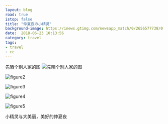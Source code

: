 ```yaml
---
layout: blog
road: true
istop: false
title: "仲夏夜の小精灵"
background-image: https://inews.gtimg.com/newsapp_match/0/2656577738/0 
date:  2018-06-23 10:13:56
category: travel
tags:
- travel
- cc
---
```


先晒个别人家的图
![先晒个别人家的图](https://raw.githubusercontent.com/xigrug/xigrug.github.io/master/picture/20180625105926.jpg)

![figure2](https://raw.githubusercontent.com/xigrug/xigrug.github.io/master/picture/20180625105949.jpg)

![figure3](https://raw.githubusercontent.com/xigrug/xigrug.github.io/master/picture/20180625110012.jpg)

![figure4](https://raw.githubusercontent.com/xigrug/xigrug.github.io/master/picture/20180625110004.jpg)

![figure5](https://raw.githubusercontent.com/xigrug/xigrug.github.io/master/picture/20180625110017.jpg)

小精灵与大美丽，美好的仲夏夜

